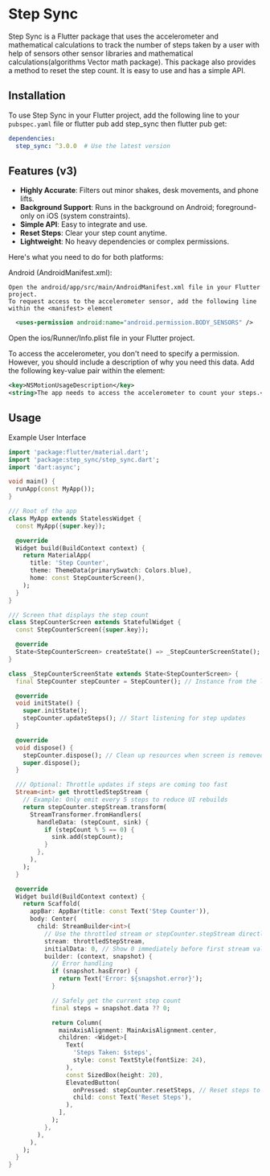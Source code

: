 # Step Sync

Step Sync is a Flutter package that uses the accelerometer and mathematical calculations to track the number of steps taken by a user with help of sensors other sensor libraries and mathematical calculations(algorithms Vector math package). This package also provides a method to reset the step count. It is easy to use and has a simple API.

## Installation

To use Step Sync in your Flutter project, add the following line to your `pubspec.yaml` file or flutter pub add step_sync then flutter pub get:

```yaml
dependencies:
  step_sync: ^3.0.0  # Use the latest version
```

## Features (v3)
- **Highly Accurate**: Filters out minor shakes, desk movements, and phone lifts.
- **Background Support**: Runs in the background on Android; foreground-only on iOS (system constraints).
- **Simple API**: Easy to integrate and use.
- **Reset Steps**: Clear your step count anytime.
- **Lightweight**: No heavy dependencies or complex permissions.


Here's what you need to do for both platforms:

Android (AndroidManifest.xml):

    Open the android/app/src/main/AndroidManifest.xml file in your Flutter project.
    To request access to the accelerometer sensor, add the following line within the <manifest> element

  ```xml
    <uses-permission android:name="android.permission.BODY_SENSORS" />

```

Open the ios/Runner/Info.plist file in your Flutter project.

To access the accelerometer, you don't need to specify a permission. However, you should include a description of why you need this data. Add the following key-value pair within the <dict> element:

```xml
<key>NSMotionUsageDescription</key>
<string>The app needs to access the accelerometer to count your steps.</string>
```

## Usage
Example User Interface
```dart
import 'package:flutter/material.dart';
import 'package:step_sync/step_sync.dart';
import 'dart:async';

void main() {
  runApp(const MyApp());
}

/// Root of the app
class MyApp extends StatelessWidget {
  const MyApp({super.key});

  @override
  Widget build(BuildContext context) {
    return MaterialApp(
      title: 'Step Counter',
      theme: ThemeData(primarySwatch: Colors.blue),
      home: const StepCounterScreen(),
    );
  }
}

/// Screen that displays the step count
class StepCounterScreen extends StatefulWidget {
  const StepCounterScreen({super.key});

  @override
  State<StepCounterScreen> createState() => _StepCounterScreenState();
}

class _StepCounterScreenState extends State<StepCounterScreen> {
  final StepCounter stepCounter = StepCounter(); // Instance from the library

  @override
  void initState() {
    super.initState();
    stepCounter.updateSteps(); // Start listening for step updates
  }

  @override
  void dispose() {
    stepCounter.dispose(); // Clean up resources when screen is removed
    super.dispose();
  }

  /// Optional: Throttle updates if steps are coming too fast
  Stream<int> get throttledStepStream {
    // Example: Only emit every 5 steps to reduce UI rebuilds
    return stepCounter.stepStream.transform(
      StreamTransformer.fromHandlers(
        handleData: (stepCount, sink) {
          if (stepCount % 5 == 0) {
            sink.add(stepCount);
          }
        },
      ),
    );
  }

  @override
  Widget build(BuildContext context) {
    return Scaffold(
      appBar: AppBar(title: const Text('Step Counter')),
      body: Center(
        child: StreamBuilder<int>(
          // Use the throttled stream or stepCounter.stepStream directly
          stream: throttledStepStream,
          initialData: 0, // Show 0 immediately before first stream value
          builder: (context, snapshot) {
            // Error handling
            if (snapshot.hasError) {
              return Text('Error: ${snapshot.error}');
            }

            // Safely get the current step count
            final steps = snapshot.data ?? 0;

            return Column(
              mainAxisAlignment: MainAxisAlignment.center,
              children: <Widget>[
                Text(
                  'Steps Taken: $steps',
                  style: const TextStyle(fontSize: 24),
                ),
                const SizedBox(height: 20),
                ElevatedButton(
                  onPressed: stepCounter.resetSteps, // Reset steps to 0
                  child: const Text('Reset Steps'),
                ),
              ],
            );
          },
        ),
      ),
    );
  }
}

```

